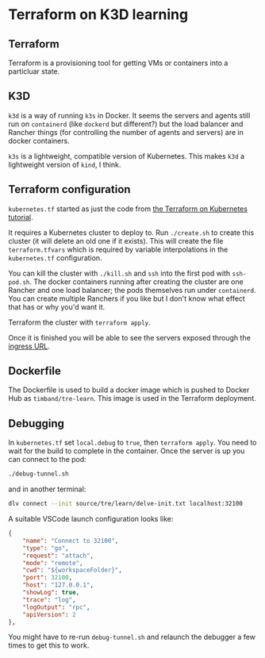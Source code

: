 # Terraform on K3D learning

## Terraform

Terraform is a provisioning tool for getting VMs or containers into a
particluar state.

## K3D

`k3d` is a way of running `k3s` in Docker. It seems the servers and
agents still run on `containerd` (like `dockerd` but different?) but
the load balancer and Rancher things (for controlling the number of
agents and servers) are in docker containers.

`k3s` is a lightweight, compatible version of Kubernetes. This makes
`k3d` a lightweight version of `kind`, I think.

## Terraform configuration

`kubernetes.tf` started as just the code from
[the Terraform on Kubernetes tutorial](https://developer.hashicorp.com/terraform/tutorials/kubernetes/kubernetes-provider).

It requires a Kubernetes cluster to deploy to. Run `./create.sh` to
create this cluster (it will delete an old one if it exists). This
will create the file `terraform.tfvars` which is required by variable
interpolations in the `kubernetes.tf` configuration.

You can kill the cluster with `./kill.sh` and `ssh` into the first pod
with `ssh-pod.sh`. The docker containers running after creating the
cluster are one Rancher and one load balancer; the pods themselves
run under `containerd`. You can create multiple Ranchers if you like
but I don't know what effect that has or why you'd want it.

Terraform the cluster with `terraform apply`.

Once it is finished you will be able to see the servers exposed
through the [ingress URL](http://localhost:33302).

## Dockerfile

The Dockerfile is used to build a docker image which is pushed to
Docker Hub as `timband/tre-learn`. This image is used in the
Terraform deployment.

## Debugging

In `kubernetes.tf` set `local.debug` to `true`, then `terraform apply`.
You need to wait for the build to complete in the container.
Once the server is up you can connect to the pod:

```sh
./debug-tunnel.sh
```

and in another terminal:

```sh
dlv connect --init source/tre/learn/delve-init.txt localhost:32100
```

A suitable VSCode launch configuration looks like:

```json
{
    "name": "Connect to 32100",
    "type": "go",
    "request": "attach",
    "mode": "remote",
    "cwd": "${workspaceFolder}",
    "port": 32100,
    "host": "127.0.0.1",
    "showLog": true,
    "trace": "log",
    "logOutput": "rpc",
    "apiVersion": 2
},
```

You might have to re-run `debug-tunnel.sh` and relaunch the debugger a
few times to get this to work.

